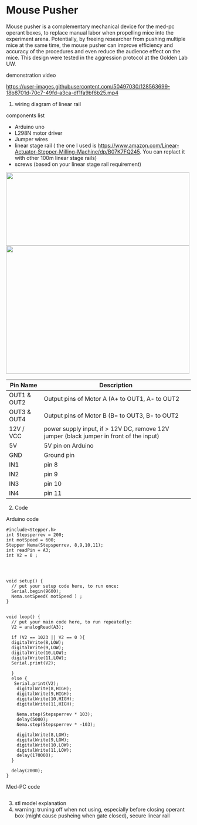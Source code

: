 # Mouse Pusher 

Mouse pusher is a complementary mechanical device for the med-pc operant boxes, to replace manual labor when propelling mice into the experiment arena.  Potentially, by freeing researcher from pushing multiple mice at the same time, the mouse pusher can improve efficiency and accuracy of the procedures and even reduce the audience effect on the mice. This design were tested in the aggression protocol at the Golden Lab UW.  

demonstration video 



https://user-images.githubusercontent.com/50497030/128563699-18b8701d-70c7-49fd-a3ca-df1fa9bf6b25.mp4



1. wiring diagram of linear rail

components list 
- Arduino uno
- L298N motor driver
- Jumper wires
- linear stage rail ( the one I used is https://www.amazon.com/Linear-Actuator-Stepper-Milling-Machine/dp/B07K7FQ245. You can replact it with other 100m linear stage rails)
- screws (based on your linear stage rail requirement) 


<img src="https://user-images.githubusercontent.com/50497030/128560163-14e39093-8887-4fcd-acfa-9625174d9f88.jpeg" width="500" height="200">

<img src="https://user-images.githubusercontent.com/50497030/128561183-06ac6fb2-cab5-46e3-85cc-d66e5610e60a.png" width="500" height="350">




| Pin Name    | Description |
| ------------- | ------------- |
| OUT1 & OUT2  | Output pins of Motor A (A+ to OUT1, A- to OUT2 |
| OUT3 & OUT4  | Output pins of Motor B (B= to OUT3, B- to OUT2 |
| 12V / VCC    | power supply input, if > 12V DC, remove 12V jumper (black jumper in front of the input)|
| 5V | 5V pin on Arduino |
| GND | Ground pin |
| IN1 | pin 8 |
| IN2 | pin 9 |
| IN3 | pin 10 |
| IN4 | pin 11 |



2. Code


Arduino code
```
#include<Stepper.h>
int Stepsperrev = 200;
int motSpeed = 600;
Stepper Nema(Stepsperrev, 8,9,10,11);
int readPin = A3;
int V2 = 0 ;




void setup() {
  // put your setup code here, to run once:
  Serial.begin(9600);
  Nema.setSpeed( motSpeed ) ;
}


void loop() {
  // put your main code here, to run repeatedly:
  V2 = analogRead(A3);
  
  if (V2 == 1023 || V2 == 0 ){
  digitalWrite(8,LOW);
  digitalWrite(9,LOW);
  digitalWrite(10,LOW);
  digitalWrite(11,LOW);
  Serial.print(V2);
  
  }
  else {
   Serial.print(V2);
    digitalWrite(8,HIGH);
    digitalWrite(9,HIGH);
    digitalWrite(10,HIGH);
    digitalWrite(11,HIGH);
  
    Nema.step(Stepsperrev * 103);
    delay(5000);
    Nema.step(Stepsperrev * -103);
   
    digitalWrite(8,LOW);
    digitalWrite(9,LOW);
    digitalWrite(10,LOW);
    digitalWrite(11,LOW);
    delay(170000);
  }    
  
  delay(2000);
}

```

Med-PC code


```
```


3. stl model explanation
4. warning: truning off when not using, especially before closing operant box (might cause pusheing when gate closed), secure linear rail 
